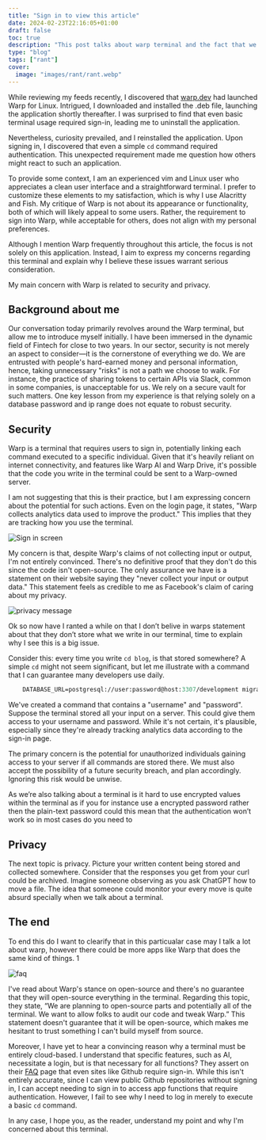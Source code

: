 ```yaml
---
title: "Sign in to view this article"
date: 2024-02-23T22:16:05+01:00
draft: false
toc: true
description: "This post talks about warp terminal and the fact that we need to sign in to write `cd`" 
type: "blog"
tags: ["rant"]
cover:
  image: "images/rant/rant.webp"
---
```

While reviewing my feeds recently, I discovered that [warp.dev](http://warp.dev/) had launched Warp for Linux. Intrigued, I downloaded and installed the .deb file, launching the application shortly thereafter. I was surprised to find that even basic terminal usage required sign-in, leading me to uninstall the application.

Nevertheless, curiosity prevailed, and I reinstalled the application. Upon signing in, I discovered that even a simple `cd` command required authentication. This unexpected requirement made me question how others might react to such an application.

To provide some context, I am an experienced vim and Linux user who appreciates a clean user interface and a straightforward terminal. I prefer to customize these elements to my satisfaction, which is why I use Alacritty and Fish. My critique of Warp is not about its appearance or functionality, both of which will likely appeal to some users. Rather, the requirement to sign into Warp, while acceptable for others, does not align with my personal preferences.

Although I mention Warp frequently throughout this article, the focus is not solely on this application. Instead, I aim to express my concerns regarding this terminal and explain why I believe these issues warrant serious consideration.

My main concern with Warp is related to security and privacy.

## Background about me

Our conversation today primarily revolves around the Warp terminal, but allow me to introduce myself initially. I have been immersed in the dynamic field of Fintech for close to two years. In our sector, security is not merely an aspect to consider—it is the cornerstone of everything we do. We are entrusted with people's hard-earned money and personal information, hence, taking unnecessary "risks" is not a path we choose to walk. For instance, the practice of sharing tokens to certain APIs via Slack, common in some companies, is unacceptable for us. We rely on a secure vault for such matters. One key lesson from my experience is that relying solely on a database password and ip range does not equate to robust security.

## Security

Warp is a terminal that requires users to sign in, potentially linking each command executed to a specific individual. Given that it's heavily reliant on internet connectivity, and features like Warp AI and Warp Drive, it's possible that the code you write in the terminal could be sent to a Warp-owned server.

I am not suggesting that this is their practice, but I am expressing concern about the potential for such actions. Even on the login page, it states, "Warp collects analytics data used to improve the product." This implies that they are tracking how you use the terminal.

![Sign in screen](images/rant/sign-in-screen.png)

My concern is that, despite Warp's claims of not collecting input or output, I'm not entirely convinced. There's no definitive proof that they don't do this since the code isn't open-source. The only assurance we have is a statement on their website saying they "never collect your input or output data." This statement feels as credible to me as Facebook's claim of caring about my privacy.

![privacy message](images/rant/privacy-message.png)

Ok so now have I ranted a while on that I don’t belive in warps statement about that they don’t store what we write in our terminal, time to explain why I see this is a big issue.

Consider this: every time you write `cd blog`, is that stored somewhere? A simple `cd` might not seem significant, but let me illustrate with a command that I can guarantee many developers use daily.

```ocaml
	DATABASE_URL=postgresql://user:password@host:3307/development migration-tool run-migration
```

We've created a command that contains a "username" and "password". Suppose the terminal stored all your input on a server. This could give them access to your username and password. While it's not certain, it's plausible, especially since they're already tracking analytics data according to the sign-in page.

The primary concern is the potential for unauthorized individuals gaining access to your server if all commands are stored there. We must also accept the possibility of a future security breach, and plan accordingly. Ignoring this risk would be unwise.

As we’re also talking about a terminal is it hard to use encrypted values within the terminal as if you for instance use a encrypted password rather then the plain-text password could this mean that the authentication won’t work so in most cases do you need to 

## Privacy

The next topic is privacy. Picture your written content being stored and collected somewhere. Consider that the responses you get from your curl could be archived. Imagine someone observing as you ask ChatGPT how to move a file. The idea that someone could monitor your every move is quite absurd specially when we talk about a terminal.

## The end

To end this do I want to clearify that in this particualar case may I talk a lot about warp, however there could be more apps like Warp that does the same kind of things. 1

![faq](images/rant/faq.png)

I've read about Warp's stance on open-source and there's no guarantee that they will open-source everything in the terminal. Regarding this topic, they state, “We are planning to open-source parts and potentially all of the terminal. We want to allow folks to audit our code and tweak Warp.” This statement doesn't guarantee that it will be open-source, which makes me hesitant to trust something I can't build myself from source.

Moreover, I have yet to hear a convincing reason why a terminal must be entirely cloud-based. I understand that specific features, such as AI, necessitate a login, but is that necessary for all functions? They assert on their [FAQ](https://www.warp.dev/faq) page that even sites like Github require sign-in. While this isn't entirely accurate, since I can view public Github repositories without signing in, I can accept needing to sign in to access app functions that require authentication. However, I fail to see why I need to log in merely to execute a basic `cd` command.

In any case, I hope you, as the reader, understand my point and why I'm concerned about this terminal.
